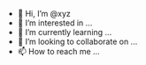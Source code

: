 - 👋 Hi, I’m @xyz
- 👀 I’m interested in ...
- 🌱 I’m currently learning ...
- 💞️ I’m looking to collaborate on ...
- 📫 How to reach me ...
